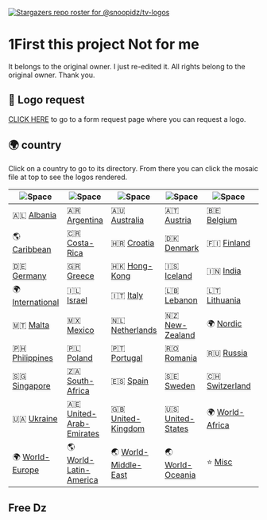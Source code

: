 [![Stargazers repo roster for @snoopidz/tv-logos](https://reporoster.com/stars/snoopidz/tv-logos)](https://github.com/snoopidz/tv-logos/stargazers)


# 1First this project  Not for me

It belongs to the original owner. I just re-edited it. All rights belong to the original owner. Thank you.

## 📝 Logo request

[CLICK HERE](https://forms.gle/BVjAKFXwSCuWhpYi7) to go to a form request page where you can request a logo.

## 🌍 country

Click on a country to go to its directory. From there you can click the mosaic file at top to see the logos rendered. 

|  ![Space] |  ![Space] |  ![Space] |  ![Space] |  ![Space] |  ![Space] |
|---|---|---|---|---|---|
| 🇦🇱 [Albania]  | 🇦🇷 [Argentina]  | 🇦🇺 [Australia]  | 🇦🇹 [Austria]  | 🇧🇪 [Belgium]  | 🇨🇦 [Canada]  |
| 🌎 [Caribbean] | 🇨🇷 [Costa-Rica]  | 🇭🇷 [Croatia]  | 🇩🇰 [Denmark]  | 🇫🇮 [Finland]  | 🇫🇷 [France]  |
| 🇩🇪 [Germany]  | 🇬🇷 [Greece]  | 🇭🇰 [Hong-Kong]  | 🇮🇸 [Iceland]  | 🇮🇳 [India]  | 🇮🇩 [Indonesia]  |
| 🌍 [International] | 🇮🇱 [Israel]  | 🇮🇹 [Italy]  | 🇱🇧 [Lebanon]  | 🇱🇹 [Lithuania]  | 🇲🇾 [Malaysia]  |
| 🇲🇹 [Malta]  | 🇲🇽 [Mexico]  | 🇳🇱 [Netherlands]  | 🇳🇿 [New-Zealand]  | 🌍 [Nordic] | 🇳🇴 [Norway]  |
| 🇵🇭 [Philippines]  | 🇵🇱 [Poland]  | 🇵🇹 [Portugal]  | 🇷🇴 [Romania]  | 🇷🇺 [Russia]  | 🇷🇸 [Serbia]  |
| 🇸🇬 [Singapore]  | 🇿🇦 [South-Africa]  | 🇪🇸 [Spain]  | 🇸🇪 [Sweden]  | 🇨🇭 [Switzerland]  | 🇹🇷 [Turkey]  |
| 🇺🇦 [Ukraine]  | 🇦🇪 [United-Arab-Emirates]  | 🇬🇧 [United-Kingdom]  | 🇺🇸 [United-States]  | 🌍 [World-Africa] | 🌏 [World-Asia] |
| 🌍 [World-Europe] | 🌎 [World-Latin-America] | 🌏 [World-Middle-East] | 🌏 [World-Oceania] | ⭐️ [Misc] | 📼 [Vod] |

[Albania]:https://github.com/logo-tv/tv-logos/tree/main/country/albania "Albania"
[Argentina]:https://github.com/logo-tv/tv-logos/tree/main/country/argentina "Argentina"
[Australia]:https://github.com/logo-tv/tv-logos/tree/main/country/australia "Australia"
[Austria]:https://github.com/logo-tv/tv-logos/tree/main/country/austria "Austria"
[Belgium]:https://github.com/logo-tv/tv-logos/tree/main/country/belgium "Belgium"
[Canada]:https://github.com/logo-tv/tv-logos/tree/main/country/canada "Canada"
[Caribbean]:https://github.com/logo-tv/tv-logos/tree/main/country/caribbean "Caribbean"
[Costa-Rica]:https://github.com/logo-tv/tv-logos/tree/main/country/costa-rica "Costa-Rica"
[Croatia]:https://github.com/logo-tv/tv-logos/tree/main/country/croatia "Croatia"
[Denmark]:https://github.com/logo-tv/tv-logos/tree/main/country/nordic/denmark "Denmark"
[Finland]:https://github.com/logo-tv/tv-logos/tree/main/country/nordic/finland "Finland"
[France]:https://github.com/logo-tv/tv-logos/tree/main/country/france "France"
[Germany]:https://github.com/logo-tv/tv-logos/tree/main/country/germany "Germany"
[Greece]:https://github.com/logo-tv/tv-logos/tree/main/country/greece "Greece"
[Hong-Kong]:https://github.com/logo-tv/tv-logos/tree/main/country/hong-kong "Hong-Kong"
[Iceland]:https://github.com/logo-tv/tv-logos/tree/main/country/nordic/iceland "Iceland"
[India]:https://github.com/logo-tv/tv-logos/tree/main/country/india "India"
[Indonesia]:https://github.com/logo-tv/tv-logos/tree/main/country/indonesia "Indonesia"
[International]:https://github.com/logo-tv/tv-logos/tree/main/country/international "International"
[Israel]:https://github.com/logo-tv/tv-logos/tree/main/country/israel "Israel"
[Italy]:https://github.com/logo-tv/tv-logos/tree/main/country/italy "Italy"
[Lebanon]:https://github.com/logo-tv/tv-logos/tree/main/country/lebanon "Lebanon"
[Lithuania]:https://github.com/logo-tv/tv-logos/tree/main/country/lithuania "Lithuania"
[Malaysia]:https://github.com/logo-tv/tv-logos/tree/main/country/malaysia "Malaysia"
[Malta]:https://github.com/logo-tv/tv-logos/tree/main/country/malta "Malta"
[Mexico]:https://github.com/logo-tv/tv-logos/tree/main/country/mexico "Mexico"
[Netherlands]:https://github.com/logo-tv/tv-logos/tree/main/country/netherlands "Netherlands"
[New-Zealand]:https://github.com/logo-tv/tv-logos/tree/main/country/new-zealand "New-Zealand"
[Nordic]:https://github.com/logo-tv/tv-logos/tree/main/country/nordic "Nordic"
[Norway]:https://github.com/logo-tv/tv-logos/tree/main/country/nordic/norway "Norway"
[Philippines]:https://github.com/logo-tv/tv-logos/tree/main/country/philippines "Philippines"
[Poland]:https://github.com/logo-tv/tv-logos/tree/main/country/poland "Poland"
[Portugal]:https://github.com/logo-tv/tv-logos/tree/main/country/portugal "Portugal"
[Romania]:https://github.com/logo-tv/tv-logos/tree/main/country/romania "Romania"
[Russia]:https://github.com/logo-tv/tv-logos/tree/main/country/russia "Russia"
[Serbia]:https://github.com/logo-tv/tv-logos/tree/main/country/serbia "Serbia"
[Singapore]:https://github.com/logo-tv/tv-logos/tree/main/country/singapore "Singapore"
[South-Africa]:https://github.com/logo-tv/tv-logos/tree/main/country/south-africa "South-Africa"
[Spain]:https://github.com/logo-tv/tv-logos/tree/main/country/spain "Spain"
[Sweden]:https://github.com/logo-tv/tv-logos/tree/main/country/nordic/sweden "Sweden"
[Switzerland]:https://github.com/logo-tv/tv-logos/tree/main/country/switzerland "Switzerland"
[Turkey]:https://github.com/logo-tv/tv-logos/tree/main/country/turkey "Turkey"
[Ukraine]:https://github.com/logo-tv/tv-logos/tree/main/country/ukraine "Ukraine"
[United-Arab-Emirates]:https://github.com/logo-tv/tv-logos/tree/main/country/united-arab-emirates "United-Arab-Emirates"
[United-Kingdom]:https://github.com/logo-tv/tv-logos/tree/main/country/united-kingdom "United-Kingdom"
[United-States]:https://github.com/logo-tv/tv-logos/tree/main/country/united-states "United-States"
[World-Africa]:https://github.com/logo-tv/tv-logos/tree/main/country/world-africa "World-Africa"
[World-Asia]:https://github.com/logo-tv/tv-logos/tree/main/country/world-asia "World-Asia"
[World-Europe]:https://github.com/logo-tv/tv-logos/tree/main/country/world-europe "World-Europe"
[World-Latin-America]:https://github.com/logo-tv/tv-logos/tree/main/country/world-latin-america "World-Latin-America"
[World-Middle-East]:https://github.com/logo-tv/tv-logos/tree/main/country/world-middle-east "World-Middle-East"
[World-Oceania]:https://github.com/logo-tv/tv-logos/tree/main/country/world-oceania "World-Oceania"
[Misc]:https://github.com/logo-tv/tv-logos/tree/main/misc "Misc"
[Vod]:https://github.com/logo-tv/tv-logos/tree/main/misc/vod "Vod"

[Space]:https://raw.githubusercontent.com/tv-logo/tv-logos/main/misc/space-1500.png "Space"


## Free Dz


